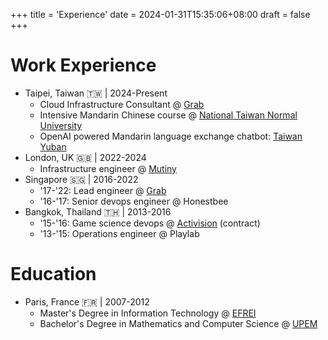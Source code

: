 +++
title = 'Experience'
date = 2024-01-31T15:35:06+08:00
draft = false
+++
# Work Experience

- Taipei, Taiwan 🇹🇼 | 2024-Present
    - Cloud Infrastructure Consultant @ [Grab](https://www.grab.com/)
    - Intensive Mandarin Chinese course @ [National Taiwan Normal University](http://mtc.ntnu.edu.tw/)
    - OpenAI powered Mandarin language exchange chatbot: [Taiwan Yuban](https://www.taiwanyuban.com/)
- London, UK 🇬🇧 | 2022-2024
    - Infrastructure engineer @ [Mutiny](https://www.mutinyhq.com/)
- Singapore 🇸🇬 | 2016-2022
    - '17-'22: Lead engineer @ [Grab](https://www.grab.com/)
    - '16-'17: Senior devops engineer @ Honestbee
- Bangkok, Thailand 🇹🇭 | 2013-2016
    - '15-'16: Game science devops @ [Activision](https://www.activision.com/) (contract)
    - '13-'15: Operations engineer @ Playlab

# Education

- Paris, France 🇫🇷 | 2007-2012
    - Master's Degree in Information Technology @ [EFREI](https://www.efrei.fr/)
    - Bachelor's Degree in Mathematics and Computer Science @ [UPEM](https://www.univ-gustave-eiffel.fr/)
